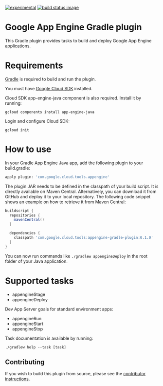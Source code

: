 [![experimental](http://badges.github.io/stability-badges/dist/experimental.svg)](http://github.com/badges/stability-badges)
[![build status image](https://travis-ci.org/GoogleCloudPlatform/app-maven-plugin.svg?branch=master)](https://travis-ci.org/GoogleCloudPlatform/app-gradle-plugin)
# Google App Engine Gradle plugin

This Gradle plugin provides tasks to build and deploy Google App Engine applications.

# Requirements

[Gradle](http://gradle.org) is required to build and run the plugin.

You must have [Google Cloud SDK](https://cloud.google.com/sdk/) installed.

Cloud SDK app-engine-java component is also required. Install it by running:

    gcloud components install app-engine-java

Login and configure Cloud SDK:

    gcloud init

# How to use

In your Gradle App Engine Java app, add the following plugin to your build.gradle:

```Groovy
apply plugin: 'com.google.cloud.tools.appengine'
```

The plugin JAR needs to be defined in the classpath of your build script. It is directly available on Maven Central. Alternatively, you can download it from GitHub and deploy it to your local repository. The following code snippet shows an example on how to retrieve it from Maven Central:

```Groovy
buildscript {
  repositories {
    mavenCentral()
  }

  dependencies {
    classpath 'com.google.cloud.tools:appengine-gradle-plugin:0.1.0'
  }
}
```

You can now run commands like `./gradlew appengineDeploy` in the root folder of your Java application.

# Supported tasks
- appengineStage
- appengineDeploy

Dev App Server goals for standard environment apps:
- appengineRun
- appengineStart 
- appengineStop

Task documentation is available by running:

    ./gradlew help --task [task]

## Contributing

If you wish to build this plugin from source, please see the [contributor instructions](CONTRIBUTING.md).
